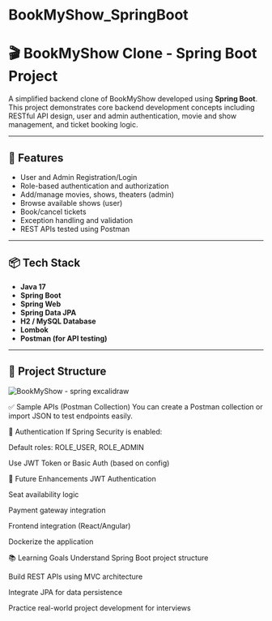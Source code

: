 # BookMyShow_SpringBoot
# 🎬 BookMyShow Clone - Spring Boot Project

A simplified backend clone of BookMyShow developed using **Spring Boot**. This project demonstrates core backend development concepts including RESTful API design, user and admin authentication, movie and show management, and ticket booking logic.

---

## 🚀 Features

- User and Admin Registration/Login
- Role-based authentication and authorization
- Add/manage movies, shows, theaters (admin)
- Browse available shows (user)
- Book/cancel tickets
- Exception handling and validation
- REST APIs tested using Postman

---

## 📦 Tech Stack

- **Java 17**
- **Spring Boot**
- **Spring Web**
- **Spring Data JPA**
- **H2 / MySQL Database**
- **Lombok**
- **Postman (for API testing)**

---

## 📁 Project Structure

![BookMyShow - spring excalidraw](https://github.com/user-attachments/assets/9940f1bb-b8d9-490f-affc-d0579cb18769)

✅ Sample APIs (Postman Collection)
You can create a Postman collection or import JSON to test endpoints easily.

🔐 Authentication
If Spring Security is enabled:

Default roles: ROLE_USER, ROLE_ADMIN

Use JWT Token or Basic Auth (based on config)

📌 Future Enhancements
JWT Authentication

Seat availability logic

Payment gateway integration

Frontend integration (React/Angular)

Dockerize the application

📚 Learning Goals
Understand Spring Boot project structure

Build REST APIs using MVC architecture

Integrate JPA for data persistence

Practice real-world project development for interviews
